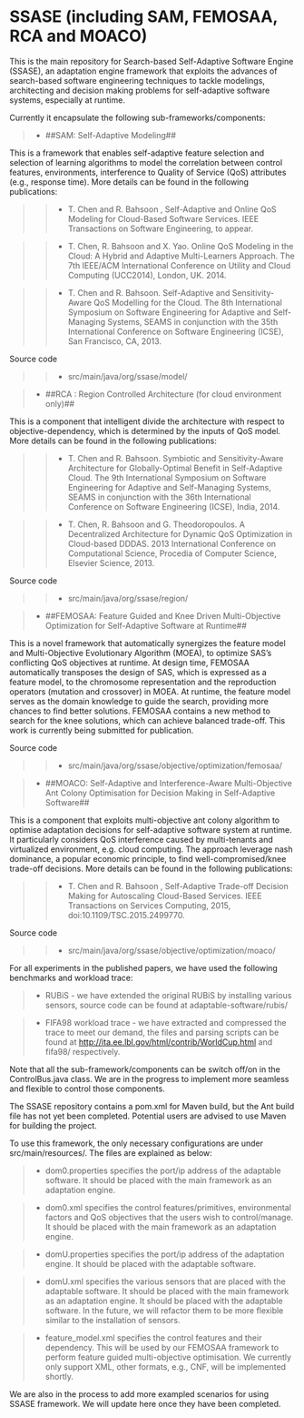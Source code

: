 SSASE (including SAM, FEMOSAA, RCA and MOACO)
==========

This is the main repository for Search-based Self-Adaptive Software Engine (SSASE), an adaptation engine framework that exploits the advances of search-based software engineering techniques to tackle modelings, architecting and decision making problems for self-adaptive software systems, especially at runtime.

Currently it encapsulate the following sub-frameworks/components:

> * ##SAM: Self-Adaptive Modeling##

This is a framework that enables self-adaptive feature selection and selection of learning algorithms to model the correlation between control features, environments, interference to Quality of Service (QoS) attributes (e.g., response time). More details can be found in the following publications:

 >> * T. Chen and R. Bahsoon , Self-Adaptive and Online QoS Modeling for Cloud-Based Software Services. IEEE Transactions on Software Engineering, to appear.

 >> * T. Chen, R. Bahsoon and X. Yao. Online QoS Modeling in the Cloud: A Hybrid and Adaptive Multi-Learners Approach. The 7th IEEE/ACM International Conference on Utility and Cloud Computing (UCC2014), London, UK. 2014.

 >> * T. Chen and R. Bahsoon. Self-Adaptive and Sensitivity-Aware QoS Modelling for the Cloud. The 8th International Symposium on Software Engineering for Adaptive and Self-Managing Systems, SEAMS in conjunction with the 35th International Conference on Software Engineering (ICSE), San Francisco, CA, 2013.



Source code
 >> * src/main/java/org/ssase/model/

> * ##RCA : Region Controlled Architecture (for cloud environment only)##

This is a component that intelligent divide the architecture with respect to objective-dependency, which is determined by the inputs of QoS model.  More details can be found in the following publications:

 >> * T. Chen and R. Bahsoon. Symbiotic and Sensitivity-Aware Architecture for Globally-Optimal Benefit in Self-Adaptive Cloud. The 9th International Symposium on Software Engineering for Adaptive and Self-Managing Systems, SEAMS in conjunction with the 36th International Conference on Software Engineering (ICSE), India, 2014.

 >> * T. Chen, R. Bahsoon and G. Theodoropoulos. A Decentralized Architecture for Dynamic QoS Optimization in Cloud-based DDDAS. 2013 International Conference on Computational Science, Procedia of Computer Science, Elsevier Science, 2013.

Source code
 >> * src/main/java/org/ssase/region/



> * ##FEMOSAA: Feature Guided and Knee Driven Multi-Objective Optimization for Self-Adaptive Software at Runtime##

This is a novel framework that automatically synergizes the feature model and Multi-Objective Evolutionary Algorithm (MOEA), to optimize SAS’s conflicting QoS objectives at runtime. At design time, FEMOSAA automatically transposes the design of SAS, which is expressed as a feature model, to the chromosome representation and the reproduction operators (mutation and crossover) in MOEA. At runtime, the feature model serves as the domain knowledge to guide the search, providing more chances to find better solutions. FEMOSAA contains a new method to search for the knee solutions, which can achieve balanced trade-off. This work is currently being submitted for publication.

Source code
  >> * src/main/java/org/ssase/objective/optimization/femosaa/

> * ##MOACO: Self-Adaptive and Interference-Aware Multi-Objective Ant Colony Optimisation for Decision Making in Self-Adaptive Software##

This is a component that exploits multi-objective ant colony algorithm to optimise adaptation decisions for self-adaptive software system at runtime. It particularly considers QoS interference caused by multi-tenants and virtualized environment, e.g. cloud computing. The approach leverage nash dominance, a popular economic principle, to find well-compromised/knee trade-off decisions. More details can be found in the following publications:

  >> * T. Chen and R. Bahsoon , Self-Adaptive Trade-off Decision Making for Autoscaling Cloud-Based Services. IEEE Transactions on Services Computing, 2015, doi:10.1109/TSC.2015.2499770.

Source code
  >> * src/main/java/org/ssase/objective/optimization/moaco/


For all experiments in the published papers, we have used the following benchmarks and workload trace:

> * RUBiS - we have extended the original RUBiS by installing various sensors, source code can be found at adaptable-software/rubis/


> * FIFA98 workload trace - we have extracted and compressed the trace to meet our demand, the files and parsing scripts can be found at http://ita.ee.lbl.gov/html/contrib/WorldCup.html and fifa98/ respectively.


Note that all the sub-framework/components can be switch off/on in the ControlBus.java class. We are in the progress to implement more seamless and flexible to control those components.

The SSASE repository contains a pom.xml for Maven build, but the Ant build file has not yet been completed. Potential users are advised to use Maven for building the project.

To use this framework, the only necessary configurations are under src/main/resources/. The files are explained as below:

> * dom0.properties specifies the port/ip address of the adaptable software. It should be placed with the main framework as an adaptation engine.

> * dom0.xml specifies the control features/primitives, environmental factors and QoS objectives that the users wish to control/manage. It should be placed with the main framework as an adaptation engine.

> * domU.properties specifies the port/ip address of the adaptation engine. It should be placed with the adaptable software.

> * domU.xml specifies the various sensors that are placed with the adaptable software. It should be placed with the main framework as an adaptation engine. It should be placed with the adaptable software. In the future, we will refactor them to be more flexible similar to the installation of sensors.

> * feature_model.xml specifies the control features and their dependency. This will be used by our FEMOSAA framework to perform feature guided multi-objective optimisation. We currently only support XML, other formats, e.g., CNF, will be implemented shortly.

We are also in the process to add more exampled scenarios for using SSASE framework. We will update here once they have been completed.